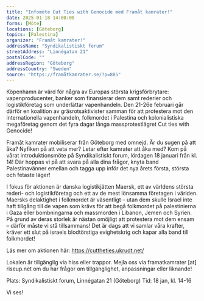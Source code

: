 ```yaml
---
title: "Infomöte Cut Ties with Genocide med Framåt kamrater!"
date: 2025-01-18 14:00:00
forms: [Möte]
locations: [Göteborg]
topics: [Palestina]
organizer: "Framåt kamrater!"
addressName: "Syndikalistiskt forum"
streetAddress: "Linnégatan 21"
postalCode: ""
addressRegion: "Göteborg"
addressCountry: "Sweden"
source: "https://framåtkamrater.se/?p=885"
---
```

Köpenhamn är värd för några av Europas största krigsförbrytare: vapenproducenter, banker som finansierar dem samt rederier och logistikföretag som underlättar vapenhandeln. Den 21-26e februari går därför en koalition av gräsrotsaktivister samman för att protestera mot den internationella vapenhandeln, folkmordet i Palestina och kolonialistiska megaföretag genom det fyra dagar långa massprotestlägret Cut ties with Genocide!

Framåt kamrater mobiliserar från Göteborg med omnejd. Är du sugen på att åka? Nyfiken på att veta mer? Letar efter kamrater att åka med? Kom på vårat introduktionsmöte på Syndikalistiskt forum, lördagen 18 januari från kl. 14! Där hoppas vi på att svara på alla dina frågor, knyta band Palestinavänner emellan och tagga upp inför det nya årets första, största och fetaste läger!

I fokus för aktionen är danska logistikjätten Maersk, ett av världens största rederi- och logistikföretag och ett av de mest lönsamma företagen i världen. Maersks delaktighet i folkmordet är väsentligt – utan dem skulle Israel inte haft tillgång till de vapen som krävs för att begå folkmordet på palestinierna i Gaza eller bombningarna och massmorden i Libanon, Jemen och Syrien. På grund av deras storlek är nästan omöjligt att protestera mot dem ensam – därför måste vi stå tillsammans! Det är dags att vi samlar våra krafter, kräver ett slut på israels blodtörstiga evighetskrig och kapar alla band till folkmordet!

Läs mer om aktionen här: https://cuttheties.ukrudt.net/ 

Lokalen är tillgänglig via hiss eller trappor. Mejla oss via framatkamrater [at] riseup.net om du har frågor om tillgänglighet, anpassningar eller liknande!

Plats: Syndikalistiskt forum, Linnégatan 21 (Göteborg)
Tid: 18 jan, kl. 14-16

Vi ses!